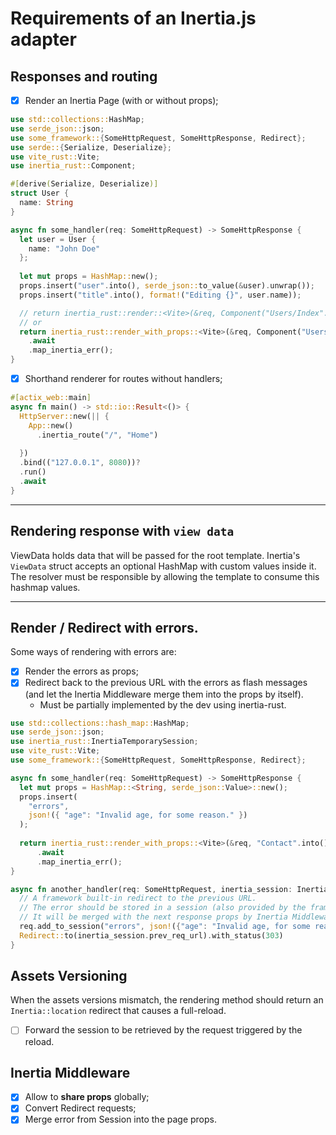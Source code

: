 # Requirements of an Inertia.js adapter

## Responses and routing
- [x] Render an Inertia Page (with or without props);

```rust
use std::collections::HashMap;
use serde_json::json;
use some_framework::{SomeHttpRequest, SomeHttpResponse, Redirect};
use serde::{Serialize, Deserialize};
use vite_rust::Vite;
use inertia_rust::Component;

#[derive(Serialize, Deserialize)]
struct User {
  name: String
}

async fn some_handler(req: SomeHttpRequest) -> SomeHttpResponse {
  let user = User {
    name: "John Doe"
  };
  
  let mut props = HashMap::new();
  props.insert("user".into(), serde_json::to_value(&user).unwrap());
  props.insert("title".into(), format!("Editing {}", user.name));

  // return inertia_rust::render::<Vite>(&req, Component("Users/Index".into()))
  // or
  return inertia_rust::render_with_props::<Vite>(&req, Component("Users/Index".into()), props)
    .await
    .map_inertia_err();
}
```

- [x] Shorthand renderer for routes without handlers;

```rust
#[actix_web::main]
async fn main() -> std::io::Result<()> {
  HttpServer::new(|| {
    App::new()
      .inertia_route("/", "Home")
    
  })
  .bind(("127.0.0.1", 8080))?
  .run()
  .await
}
```

---

## Rendering response with `view data`

ViewData holds data that will be passed for the root template.
Inertia's `ViewData` struct accepts an optional HashMap with custom values inside it.
The resolver must be responsible by allowing the template to consume this
hashmap values.

---

## Render / Redirect with errors.

Some ways of rendering with errors are:
- [x] Render the errors as props;
- [x] Redirect back to the previous URL with the errors as flash messages (and
  let the Inertia Middleware merge them into the props by itself).
  - Must be partially implemented by the dev using inertia-rust.

```rust
use std::collections::hash_map::HashMap;
use serde_json::json;
use inertia_rust::InertiaTemporarySession;
use vite_rust::Vite;
use some_framework::{SomeHttpRequest, SomeHttpResponse, Redirect};

async fn some_handler(req: SomeHttpRequest) -> SomeHttpResponse {
  let mut props = HashMap::<String, serde_json::Value>::new();
  props.insert(
    "errors",
    json!({ "age": "Invalid age, for some reason." })
  );
  
  return inertia_rust::render_with_props::<Vite>(&req, "Contact".into(), props)
      .await
      .map_inertia_err();
}

async fn another_handler(req: SomeHttpRequest, inertia_session: InertiaTemporarySession) -> SomeHttpResponse {
  // A framework built-in redirect to the previous URL.
  // The error should be stored in a session (also provided by the framework).
  // It will be merged with the next response props by Inertia Middleware.
  req.add_to_session("errors", json!({"age": "Invalid age, for some reason."}));
  Redirect::to(inertia_session.prev_req_url).with_status(303)
}
```

## Assets Versioning
When the assets versions mismatch, the rendering method should return an
`Inertia::location` redirect that causes a full-reload.

- [ ] Forward the session to be retrieved by the request triggered by the reload.

## Inertia Middleware
- [x] Allow to **share props** globally;
- [x] Convert Redirect requests;
- [x] Merge error from Session into the page props.